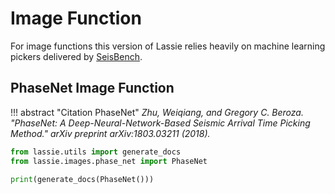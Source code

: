 # Image Function

For image functions this version of Lassie relies heavily on machine learning pickers delivered by [SeisBench](https://github.com/seisbench/seisbench).

## PhaseNet Image Function

!!! abstract "Citation PhaseNet"
    *Zhu, Weiqiang, and Gregory C. Beroza. "PhaseNet: A Deep-Neural-Network-Based Seismic Arrival Time Picking Method." arXiv preprint arXiv:1803.03211 (2018).*

```python exec='on'
from lassie.utils import generate_docs
from lassie.images.phase_net import PhaseNet

print(generate_docs(PhaseNet()))
```
